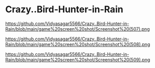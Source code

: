 # Crazy..Bird-Hunter-in-Rain





https://github.com/Vidyasagar5566/Crazy..Bird-Hunter-in-Rain/blob/main/game%20screen%20shot/Screenshot%20(507).png


https://github.com/Vidyasagar5566/Crazy..Bird-Hunter-in-Rain/blob/main/game%20screen%20shot/Screenshot%20(508).png


https://github.com/Vidyasagar5566/Crazy..Bird-Hunter-in-Rain/blob/main/game%20screen%20shot/Screenshot%20(509).png
